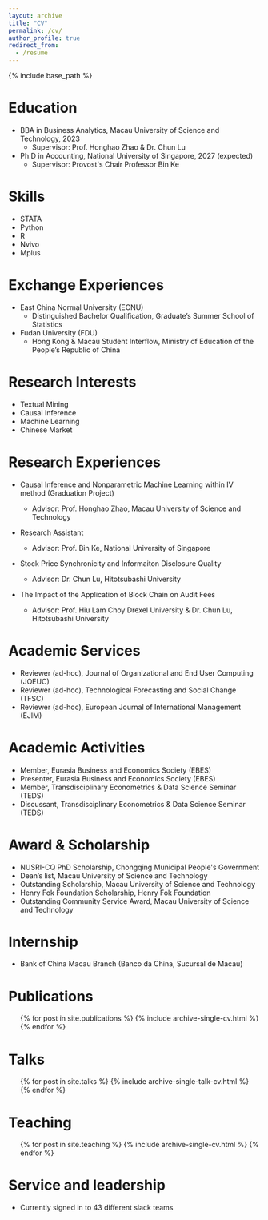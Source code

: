 ```yaml
---
layout: archive
title: "CV"
permalink: /cv/
author_profile: true
redirect_from:
  - /resume
---
```


{% include base_path %}

Education
======
* BBA in Business Analytics, Macau University of Science and Technology, 2023
  * Supervisor: Prof. Honghao Zhao & Dr. Chun Lu
* Ph.D in Accounting, National University of Singapore, 2027 (expected)
  * Supervisor: Provost's Chair Professor Bin Ke

Skills
======
* STATA
* Python
* R
* Nvivo
* Mplus

Exchange Experiences
======
* East China Normal University (ECNU)
  * Distinguished Bachelor Qualification, Graduate’s Summer School of Statistics
* Fudan University (FDU)
  * Hong Kong & Macau Student Interflow, Ministry of Education of the People’s Republic of China
  
Research Interests
======
* Textual Mining
* Causal Inference
* Machine Learning
* Chinese Market

Research Experiences
======
* Causal Inference and Nonparametric Machine Learning within IV method (Graduation Project)
  * Advisor: Prof. Honghao Zhao, Macau University of Science and Technology

* Research Assistant
  * Advisor: Prof. Bin Ke, National University of Singapore

* Stock Price Synchronicity and Informaiton Disclosure Quality
  * Advisor: Dr. Chun Lu, Hitotsubashi University

* The Impact of the Application of Block Chain on Audit Fees
  * Advisor:  Prof. Hiu Lam Choy Drexel University & Dr. Chun Lu, Hitotsubashi University

Academic Services
======
* Reviewer (ad-hoc), Journal of Organizational and End User Computing (JOEUC)
* Reviewer (ad-hoc), Technological Forecasting and Social Change (TFSC)
* Reviewer (ad-hoc), European Journal of International Management (EJIM)

Academic Activities
======
* Member, Eurasia Business and Economics Society (EBES)                   
* Presenter, Eurasia Business and Economics Society (EBES)                     
* Member, Transdisciplinary Econometrics & Data Science Seminar (TEDS)      
* Discussant, Transdisciplinary Econometrics & Data Science Seminar (TEDS)  

Award & Scholarship
======
* NUSRI-CQ PhD Scholarship, Chongqing Municipal People's Government                            
* Dean’s list, Macau University of Science and Technology                                     
* Outstanding Scholarship, Macau University of Science and Technology                    
* Henry Fok Foundation Scholarship, Henry Fok Foundation                                      
* Outstanding Community Service Award, Macau University of Science and Technology         

Internship
======
* Bank of China Macau Branch (Banco da China, Sucursal de Macau)

Publications
======
  <ul>{% for post in site.publications %}
    {% include archive-single-cv.html %}
  {% endfor %}</ul>
  
Talks
======
  <ul>{% for post in site.talks %}
    {% include archive-single-talk-cv.html %}
  {% endfor %}</ul>
  
Teaching
======
  <ul>{% for post in site.teaching %}
    {% include archive-single-cv.html %}
  {% endfor %}</ul>
  
Service and leadership
======
* Currently signed in to 43 different slack teams
